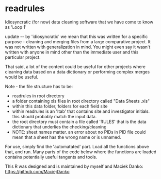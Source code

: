 # readrules
Idiosyncratic (for now) data cleaning software that we have come to know as 'Loop 1' 

update -- 
by 'idiosyncratic' we mean that this was written for a specific purpose - cleaning and merging files from a large comparative project. 
It was not written with generalization in mind. You might even say it wasn't written with anyone in mind other than the immediate user and this particular project. 

That said, a lot of the content could be useful for other projects where cleaning data based on a data dictionary or performing complex merges would be useful. 

Note - the file structure has to be:
 - readrules in root directory 
 - a folder containing xls files in root directory called "Data Sheets .xls"
 - within this data folder, folders for each field site
 - within readrules is an 'ltab' that contains site and investigator initials. this should probably match the input data.
 - the root directory must contain a file called 'RULES' that is the data dictionary that underlies the checking/cleaning
 - NOTE: sheet names matter. an error about no PIDs in PID file could mean that a sheet has the wrong name or is unnamed. 

For use, simply find the 'automatated' part. Load all the functions above that, and run. 
Many parts of the code below where the functions are loaded contains potentially useful tangents and tools. 

This R was designed and is maintained by myself and Maciek Danko: https://github.com/MaciejDanko

